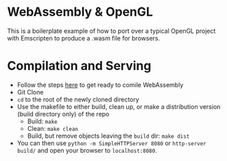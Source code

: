 # WebAssembly & OpenGL

This is a boilerplate example of how to port over a typical OpenGL project with Emscripten to produce a .wasm file for browsers.

# Compilation and Serving

- Follow the steps [here](http://webassembly.org/getting-started/developers-guide/) to get ready to comile WebAssembly
- Git Clone
- `cd` to the root of the newly cloned directory
- Use the makefile to either build, clean up, or make a distribution version (build directory only) of the repo
    - Build: `make`
    - Clean: `make clean`
    - Build, but remove objects leaving the `build` dir: `make dist`
- You can then use `python -m SimpleHTTPServer 8080` or `http-server build/` and open your browser to `localhost:8080`.
